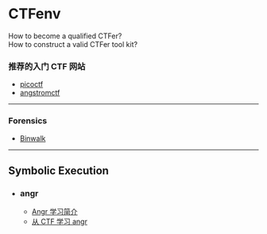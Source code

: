 # CTFenv
How to become a qualified CTFer?  
How to construct a valid CTFer tool kit?

### 推荐的入门 CTF 网站
- [picoctf](https://picoctf.org/)  
- [angstromctf](angstromctf.com)

---
### Forensics  
- [Binwalk](https://github.com/ReFirmLabs/binwalk)

---
## Symbolic Execution  
- ### angr
  - [Angr 学习简介](https://github.com/Darenfy/CTFenv/blob/main/angr/Angr.md)
  - [从 CTF 学习 angr](https://github.com/Darenfy/CTFenv/blob/main/angr/%E4%BB%8E%20CTF%20%E5%AD%A6%E4%B9%A0%20angr.md)
